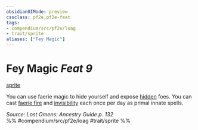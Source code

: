```yaml
---
obsidianUIMode: preview
cssclass: pf2e,pf2e-feat
tags:
- compendium/src/pf2e/loag
- trait/sprite
aliases: ["Fey Magic"]
---
```

# Fey Magic  *Feat 9*  
[sprite](sprite-b1.md "Sprite Ancestry & Heritage Trait")  


You can use faerie magic to hide yourself and expose [hidden](conditions.md#Hidden) foes. You can cast [faerie fire](faerie-fire.md) and [invisibility](Reference/Compendium/Spells/invisibility.md) each once per day as primal innate spells.

*Source: Lost Omens: Ancestry Guide p. 132*  
%% #compendium/src/pf2e/loag #trait/sprite %%